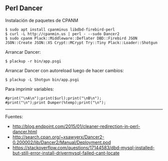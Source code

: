 ## Perl Dancer

Instalación de paquetes de CPANM

    $ sudo apt install cpanminus libdbd-firebird-perl
    $ curl -L http://cpanmin.us | perl - --sudo Dancer2
    $ sudo cpanm Plack::Middleware::Deflater DBD::Firebird JSON JSON::Create JSON::XS Crypt::MCrypt Try::Tiny Plack::Loader::Shotgun

Arrancar Dancer:

    $ plackup -r bin/app.psgi

Arrancar Dancer con autoreload luego de hacer cambios:

    $ plackup -L Shotgun bin/app.psgi

Para imprimir variables:

    #print("\nA\n");print($url);print("\nB\n");
    #print("\n");print Dumper(%temp);print("\n");

---

Fuentes:

+ http://blog.endpoint.com/2015/01/cleaner-redirection-in-perl-dancer.html
+ http://search.cpan.org/~xsawyerx/Dancer2-0.200002/lib/Dancer2/Manual/Deployment.pod
+ https://stackoverflow.com/questions/17144583/dbd-mysql-installed-but-still-error-install-drivermysql-failed-cant-locate